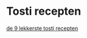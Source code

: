 # Tosti recepten

[de 9 lekkerste tosti recepten](https://www.smulweb.nl/blog/Smulweb/38873/tosti-marathon-de-9-lekkerste-tosti-recepten)